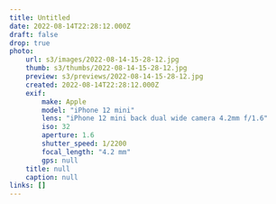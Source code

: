```yaml
---
title: Untitled
date: 2022-08-14T22:28:12.000Z
draft: false
drop: true
photo:
    url: s3/images/2022-08-14-15-28-12.jpg
    thumb: s3/thumbs/2022-08-14-15-28-12.jpg
    preview: s3/previews/2022-08-14-15-28-12.jpg
    created: 2022-08-14T22:28:12.000Z
    exif:
        make: Apple
        model: "iPhone 12 mini"
        lens: "iPhone 12 mini back dual wide camera 4.2mm f/1.6"
        iso: 32
        aperture: 1.6
        shutter_speed: 1/2200
        focal_length: "4.2 mm"
        gps: null
    title: null
    caption: null
links: []
---
```

